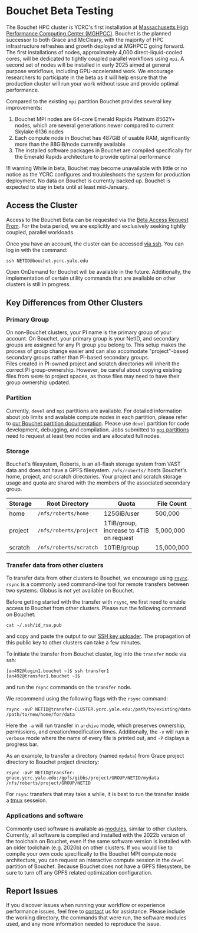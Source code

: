 # Bouchet Beta Testing

The Bouchet HPC cluster is YCRC's first installation at [Massachusetts High Performance Computing Center (MGHPCC)](https://research.computing.yale.edu/about/yale-joins-mghpcc). 
Bouchet is the planned successor to both Grace and McCleary, with the majority of HPC infrastructure refreshes and growth deployed at MGHPCC going forward.
The first installations of nodes, approximately 4,000 direct-liquid-cooled cores, will be dedicated to tightly coupled parallel workflows using `mpi`. 
A second set of nodes will be installed in early 2025 aimed at general purpose workflows, including GPU-accelerated work.
We encourage researchers to participate in the beta as it will help ensure that the production cluster will run your work without issue and provide optimal performance. 

Compared to the existing `mpi` partition Bouchet provides several key improvements:

1. Bouchet MPI nodes are 64-core Emerald Rapids Platinum 8562Y+ nodes, which are several generations newer compared to current Skylake 6136 nodes 
2. Each compute node in Bouchet has 487GiB of usable RAM, significantly more than the 88GiB/node currently available
3. The installed software packages in Bouchet are compiled specifically for the Emerald Rapids architecture to provide optimal performance

!!! warning
    While in beta, Bouchet may become unavailable with little or no notice as the YCRC configures and troubleshoots the system for production deployment. No data on Bouchet is currently backed up. Bouchet is expected to stay in beta until at least mid-January.

## Access the Cluster

Access to the Bouchet Beta can be requested via the [Beta Access Request From](https://forms.gle/krJjvGBX9pSSmiNE9). For the beta period,  we are explicitly and exclusively seeking tightly coupled, parallel workloads.

Once you have an account, the cluster can be accessed [via ssh](/clusters-at-yale/access). 
You can log in with the command:

```
ssh NETID@bouchet.ycrc.yale.edu
```

Open OnDemand for Bouchet will be available in the future. Additionally, the implementation of certain utility commands that are available on other clusters is still in progress.  

## Key Differences from Other Clusters

### Primary Group

On non-Bouchet clusters, your PI name is the primary group of your account. 
On Bouchet, your primary group is your NetID, and secondary groups are assigned for any PI group you belong to. 
This setup makes the process of group change easier and can also accomodate "project"-based secondary groups rather than PI-based secondary groups.    
Files created in PI-owned project and scratch directories will inherit the correct PI group-ownership.
However, be careful about copying existing files from `$HOME` to project spaces, as those files may need to have their group ownership updated. 

### Partition

Currently, `devel` and `mpi` partitions are available. 
For detailed information about job limits and avalable compute nodes in each partition, please refer to [our Bouchet partition documentation](/clusters/bouchet/#partitions-and-hardware). 
Please use `devel` partition for code development, debugging, and compilation. 
Jobs submitted to [`mpi` partitions](/clusters-at-yale/job-scheduling/mpi/) need to request at least two nodes and are allocated full nodes.      

### Storage

Bouchet's filesystem, Roberts, is an all-flash storage system from VAST data and does not have a GPFS filesystem. 
`/nfs/roberts/` hosts Bouchet's home, project, and scratch directories. 
Your project and scratch storage usage and quota are shared with the members of the associated secondary group. 

|Storage         | Root Directory            | Quota                                   | File Count | 
|----------------|---------------------------|-----------------------------------------|------------|
| home           | `/nfs/roberts/home`       | 125GiB/user                             | 500,000    | 
| project        | `/nfs/roberts/project`    | 1TiB/group, increase to 4TiB on request | 5,000,000  | 
| scratch        | `/nfs/roberts/scratch`    | 10TiB/group                             | 15,000,000 |

### Transfer data from other clusters

To transfer data from other clusters to Bouchet, we encourage using [`rsync`](/data/transfer/#rsync). 
`rsync` is a commonly used command-line tool for remote transfers between two systems. 
Globus is not yet available on Bouchet.

Before getting started with the transfer with `rsync`, we first need to enable access to Bouchet from other clusters. 
Please run the following command on Bouchet:

```
cat ~/.ssh/id_rsa.pub
```

and copy and paste the output to our [SSH key uploader](https://sshkeys.ycrc.yale.edu/). 
The propagation of this public key to other clusters can take a few minutes. 

To initiate the transfer from Bouchet cluster, log into the `transfer` node via ssh:

```
[an492@login1.bouchet ~]$ ssh transfer1
[an492@transfer1.bouchet ~]$
```
and run the `rsync` commands on the `transfer` node. 

We recommend using the following flags with the `rsync` command:
```
rsync -avP NETID@transfer-CLUSTER.ycrc.yale.edu:/path/to/existing/data /path/to/new/home/for/data
```
Here the `-a` will run transfer in `archive` mode, which preserves ownership, permissions, and creation/modification times. Additionally, the `-v` will run in `verbose` mode where the name of every file is printed out, and `-P` displays a progress bar. 

As an example, to transfer a directory (named `mydata`) from Grace project directory to Bouchet project directory:
```
rsync -avP NETID@transfer-grace.ycrc.yale.edu:/gpfs/gibbs/project/GROUP/NETID/mydata /nfs/roberts/project/GROUP/NETID 
```

For `rsync` transfers that may take a while, it is best to run the transfer inside a [tmux](https://docs.ycrc.yale.edu/clusters-at-yale/guides/tmux/) sesseion. 


### Applications and software

Commonly used software is available as [modules](/applications/modules/), similar to other clusters. 
Currently, all software is compiled and installed with the 2022b version of the toolchain on Bouchet, even if the same software version is installed with an older toolchain (e.g. 2020b) on other clusters.
If you would like to compile your own code specifically to the Bouchet MPI compute node architecture, you can request an interactive compute session in the `devel` partition of Bouchet. 
Because Bouchet does not have a GPFS filesystem, be sure to turn off any GPFS related optimization configuration. 


## Report Issues

If you discover issues when running your workflow or experience performance issues, feel free to [contact](/) us for assistance. 
Please include the working directory, the commands that were run, the software modules used, and any more information needed to reproduce the issue.






  
